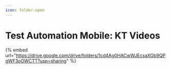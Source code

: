 ```yaml
---
icon: folder-open
---
```


# Test Automation Mobile: KT Videos



{% embed url="https://drive.google.com/drive/folders/1cd4Ag0HACwWJEcsaXGb9QPgWF3oOWCTT?usp=sharing" %}
